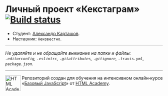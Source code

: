 # Личный проект «Кекстаграм» [![Build status][travis-image]][travis-url]

* Студент: [Александр Карташов](https://up.htmlacademy.ru/javascript/11/user/77080).
* Наставник: `Неизвестно`.

---

_Не удаляйте и не обращайте внимание на папки и файлы:_<br>
_`.editorconfig`, `.eslintrc`, `.gitattributes`, `.gitignore`, `.travis.yml`, `package.json`._

---

<a href="https://htmlacademy.ru/intensive/javascript"><img align="left" width="50" height="50" title="HTML Academy" src="https://up.htmlacademy.ru/static/img/intensive/javascript/logo-for-github.svg"></a>

Репозиторий создан для обучения на интенсивном онлайн‑курсе «[Базовый JavaScript](https://htmlacademy.ru/intensive/javascript)» от [HTML Academy](https://htmlacademy.ru).

[travis-image]: https://travis-ci.org/htmlacademy-javascript/77080-kekstagram.svg?branch=master
[travis-url]: https://travis-ci.org/htmlacademy-javascript/77080-kekstagram

